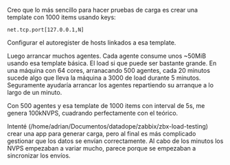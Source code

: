 Creo que lo más sencillo para hacer pruebas de carga es crear una template con 1000 items usando keys:

```
net.tcp.port[127.0.0.1,N]
```

Configurar el autoregister de hosts linkados a esa template.

Luego arrancar muchos agentes.
Cada agente consume unos ~50MiB usando esa template básica.
El load si que puede ser bastante grande.
En una máquina con 64 cores, arranacando 500 agentes, cada 20 minutos sucede algo que lleva la máquina a 3000 de load durante 5 minutos.
Seguramente ayudaría arrancar los agentes repartiendo su arranque a lo largo de un minuto.

Con 500 agentes y esa template de 1000 items con interval de 5s, me genera 100kNVPS, cuadrando perfectamente con el teórico.

Intenté (/home/adrian/Documentos/datadope/zabbix/zbx-load-testing) crear una app para generar carga, pero al final es más complicado gestionar que los datos se envían correctamente.
Al cabo de los minutos los NVPS empezaban a variar mucho, parece porque se empezaban a sincronizar los envíos.
